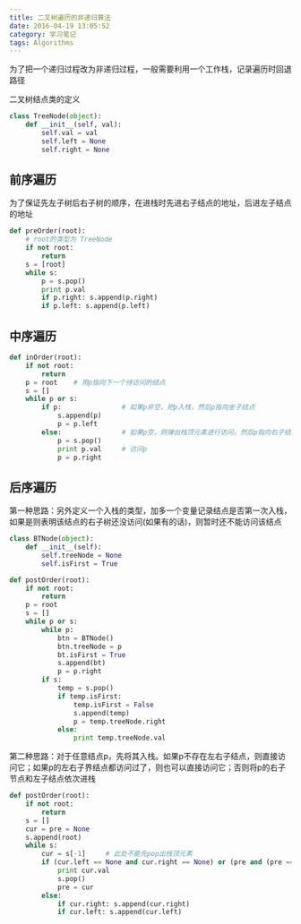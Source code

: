 ```yaml
---
title: 二叉树遍历的非递归算法
date: 2016-04-19 13:05:52
category: 学习笔记
tags: Algorithms
---
```


为了把一个递归过程改为非递归过程，一般需要利用一个工作栈，记录遍历时回退路径

二叉树结点类的定义
```python
class TreeNode(object):
    def __init__(self, val):
        self.val = val
        self.left = None
        self.right = None
```
<!--more-->

## 前序遍历
为了保证先左子树后右子树的顺序，在进栈时先进右子结点的地址，后进左子结点的地址
```python
def preOrder(root):
    # root的类型为 TreeNode
    if not root:
        return
    s = [root]
    while s:
        p = s.pop()
        print p.val
        if p.right: s.append(p.right) 
        if p.left: s.append(p.left) 
```

## 中序遍历
```python
def inOrder(root):
    if not root:
        return 
    p = root    # 用p指向下一个待访问的结点
    s = []
    while p or s:
        if p:               # 如果p非空，把p入栈，然后p指向坐子结点
            s.append(p)
            p = p.left
        else:               # 如果p空，则弹出栈顶元素进行访问，然后p指向右子结点
            p = s.pop()
            print p.val     # 访问p
            p = p.right
```

## 后序遍历
第一种思路：另外定义一个入栈的类型，加多一个变量记录结点是否第一次入栈，如果是则表明该结点的右子树还没访问(如果有的话)，则暂时还不能访问该结点
```python
class BTNode(object):
    def __init__(self):
        self.treeNode = None
        self.isFirst = True

def postOrder(root):
    if not root:
        return 
    p = root
    s = []
    while p or s:
        while p:
            btn = BTNode()
            btn.treeNode = p
            bt.isFirst = True
            s.append(bt)
            p = p.right
        if s:
            temp = s.pop()
            if temp.isFirst:
                temp.isFirst = False
                s.append(temp)
                p = temp.treeNode.right
            else:
                print temp.treeNode.val
```

第二种思路：对于任意结点p，先将其入栈。如果p不存在左右子结点，则直接访问它；如果p的左右子界结点都访问过了，则也可以直接访问它；否则将p的右子节点和左子结点依次进栈
```python
def postOrder(root):
    if not root:
        return
    s = []
    cur = pre = None
    s.append(root)
    while s:
        cur = s[-1]     # 此处不能先pop出栈顶元素
        if (cur.left == None and cur.right == None) or (pre and (pre == cur.left or pre == cur.right)):
            print cur.val
            s.pop()
            pre = cur
        else:
            if cur.right: s.append(cur.right)
            if cur.left: s.append(cur.left)
```
